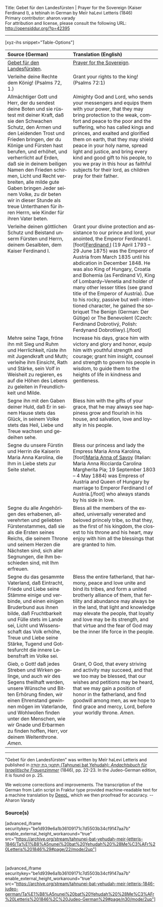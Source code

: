 <html>
<head></head>
<body>
Title: Gebet für den Landesfürsten | Prayer for the Sovereign (Kaiser Ferdinand Ⅰ), a teḥinah in German by Meïr haLevi Letteris (1846)<br />
Primary contributor: aharon.varady<br />
For attribution and license, please consult the following URL: <a href="http://opensiddur.org/?p=42395">http://opensiddur.org/?p=42395</a>
<p />
<hr />

[xyz-ihs snippet="Table-Options"]<table style="margin-left: auto; margin-right: auto;" class="draggable">
<thead><tr><th id="x" style="text-align: left;">Source (German)</th><th style="text-align: left;">Translation (English)</th></tr></thead>
<tbody>
<tr><td style="vertical-align:top;">
<div class="german" lang="de">
<u>Gebet für den Landesfürsten</u>.
</div></td>

<td style="vertical-align:top;">
<div class="english" lang="en">
<u>Prayer for the Sovereign</u>.
</div></td></tr>


<tr><td style="vertical-align:top;">
<div class="german" lang="de">
Verleihe deine Rechte dem König! <span class="citation">(Psalms 72, 1.)</span>
</div></td>

<td style="vertical-align:top;">
<div class="english" lang="en">
Grant your rights to the king! <span class="citation">(Psalms 72:1)</span>
</div></td></tr>


<tr><td style="vertical-align:top;">
<div class="german" lang="de">
Allmächtiger Gott und Herr, der du sendest deine Boten und sie rüstest mit deiner Kraft, daß sie den Schwachen Schutz, den Armen und den Leidenden Trost und Frieden bringen, der du Könige und Fürsten hast berufen, und erhöhet, und verherrlicht auf Erden, daß sie in deinem beiligen Namen den Frieden schirmen, Licht und Recht verbreiten, alle milde gute Gaben bringen Jeder seinem Volke, zu dir beten wir in dieser Stunde als treue Unterthanen für ihren Herrn, wie Kinder für ihren Vater beten. 
</div></td>

<td style="vertical-align:top;">
<div class="english" lang="en">
Almighty God and Lord, who sends your messengers and equips them with your power, that they may bring protection to the weak, comfort and peace to the poor and the suffering, who has called kings and princes, and exalted and glorified them on earth, that they may shield peace in your holy name, spread light and justice, and bring every kind and good gift to his people, to you we pray in this hour as faithful subjects for their lord, as children pray for their father. 
</div></td></tr>


<tr><td style="vertical-align:top;">
<div class="german" lang="de">
Verleihe deinen göttlichen Schutz und Beistand unserm Fürsten und Herrn, deinem Gesalbten, dem Kaiser Ferdinand Ⅰ. 
</div></td>

<td style="vertical-align:top;">
<div class="english" lang="en">
Grant your divine protection and assistance to our prince and lord, your anointed, the Emperor Ferdinand Ⅰ.[foot]<a href="https://en.wikipedia.org/wiki/Ferdinand_I_of_Austria">Ferdinand I</a> (19 April 1793 – 29 June 1875) was the Emperor of Austria from March 1835 until his abdication in December 1848. He was also King of Hungary, Croatia and Bohemia (as Ferdinand V), King of Lombardy–Venetia and holder of many other lesser titles (see grand title of the Emperor of Austria). Due to his rocky, passive but well-intentioned character, he gained the sobriquet The Benign (German: Der Gütige) or The Benevolent (Czech: Ferdinand Dobrotivý, Polish: Ferdynand Dobrotliwy).[/foot]
</div></td></tr>


<tr><td style="vertical-align:top;">
<div class="german" lang="de">
Mehre seine Tage, fröne ihn mit Sieg und Ruhm und Herrlichkeit, rüste ihn mit Jugendkraft und Muth; verleihe ihm Einsicht, Rath und Stärke, sein Volf in Weisheit zu regieren, es auf die Höhen des Lebens zu geleiten in Freundlichkeit und Milde. 
</div></td>

<td style="vertical-align:top;">
<div class="english" lang="en">
Increase his days, grace him with victory and glory and honor, equip him with youthful strength and courage; grant him insight, counsel and strength to govern his people in wisdom, to guide them to the heights of life in kindness and gentleness. 
</div></td></tr>


<tr><td style="vertical-align:top;">
<div class="german" lang="de">
Segne ihn mit den Gaben deiner Huld, daß Er in seinem Hause stets das Glück, in seinem Volke stets das Heil, Liebe und Treue wachsen und gedeihen sehe. 
</div></td>

<td style="vertical-align:top;">
<div class="english" lang="en">
Bless him with the gifts of your grace, that he may always see happiness grow and flourish in his house, and salvation, love and loyalty in his people. 
</div></td></tr>


<tr><td style="vertical-align:top;">
<div class="german" lang="de">
Segne du unsere Fürstin und Herrin die Kaiserin Maria Anna Karolina, die Ihm in Liebe stets zur Seite stehet.
</div></td>

<td style="vertical-align:top;">
<div class="english" lang="en">
Bless our princess and lady the Empress Maria Anna Karolina,[foot]<a href="https://en.wikipedia.org/wiki/Maria_Anna_of_Savoy">Maria Anna of Savoy</a> (Italian: Maria Anna Ricciarda Carolina Margherita Pia; 19 September 1803 – 4 May 1884) was Empress of Austria and Queen of Hungary by marriage to Emperor Ferdinand I of Austria.[/foot] who always stands by his side in love.
</div></td></tr>


<tr><td style="vertical-align:top;">
<div class="german" lang="de">
Segne du alle Angehörigen des erhabenen, allverehrten und geliebten Fürstenstammes, daß sie als die Ersten seines Reichs, die seinem Throne und seinem Herzen die Nächsten sind, sich aller Segnungen, die Ihm beschieden sind, mit Ihm erfreuen. 
</div></td>

<td style="vertical-align:top;">
<div class="english" lang="en">
Bless all the members of the exalted, universally venerated and beloved princely tribe, so that they, as the first of his kingdom, the closest to his throne and his heart, may enjoy with him all the blessings that are granted to him. 
</div></td></tr>


<tr><td style="vertical-align:top;">
<div class="german" lang="de">
Segne du das gesammte Vaterland, daß Eintracht, Friede und Liebe seine Stämme einige und verbinde, und einen einigen Bruderbund aus ihnen bilde, daß Fruchtbarkeit und Fülle stets im Lande sei, Licht und Wissensschaft das Volk erhöhe, Treue und Liebe seine Stärke, Tugend und Gottesfurcht die innere Lebensfraft im Volke sei. 
</div></td>

<td style="vertical-align:top;">
<div class="english" lang="en">
Bless the entire fatherland, that harmony, peace and love unite and bind its tribes, and form a united brotherly alliance of them, that fertility and abundance may always be in the land, that light and knowledge may elevate the people, that loyalty and love may be its strength, and that virtue and the fear of God may be the inner life force in the people. 
</div></td></tr>


<tr><td style="vertical-align:top;">
<div class="german" lang="de">
Gieb, o Gott! daß jedes Streben und Wirken gelinge, und auch wir des Segens theilhaft werden, unsere Wünsche und Bitten Erhörung finden, wir einen Ehrenstand gewinnen mögen im Vaterlande, und Wohlwollen finden unter den Menschen, wie wir Gnade und Erbarmen zu finden hoffen, Herr, vor deinem Weltenthrone. <em>Amen</em>.
</div></td>

<td style="vertical-align:top;">
<div class="english" lang="en">
Grant, O God, that every striving and activity may succeed, and that we too may be blessed, that our wishes and petitions may be heard, that we may gain a position of honor in the fatherland, and find goodwill among men, as we hope to find grace and mercy, Lord, before your worldly throne. <em>Amen</em>.
</div></td></tr>
</tbody></table>

<hr />

"Gebet für den Landesfürsten" was written by Meïr haLevi Letteris and published in <a href="/?p=41412">תָּחֲנוּנֵי בַּת יְהוּדָה (Taḥnunei bat Yehudah): <em>Andachtsbuch für Israelitische Frauenzimmer</em></a> (1846), pp. 22-23. In the Judeo-German edition, it is found on p. 25.

We welcome corrections and improvements. The transcription of the German from Latin script in Fraktur type provided machine-readable text for a machine translation by <a href="https://www.deepl.com/en/translator">DeepL</a>, which we then proofread for accuracy. --Aharon Varady


<h3>Source(s)</h3>

[advanced_iframe securitykey="be1d939e6a1b36109171c7d5503b34cf9147aa7b" enable_external_height_workaround="true" src="https://archive.org/stream/tahnunei-bat-yehudah-meir-letteris-1846/Ta%E1%B8%A5nunei%20bat%20Yehudah%20%28Me%C3%AFr%20Letteris%201846%29#page/22/mode/2up"]

&nbsp;

[advanced_iframe securitykey="be1d939e6a1b36109171c7d5503b34cf9147aa7b" enable_external_height_workaround="true" src="https://archive.org/stream/tahnunei-bat-yehudah-meir-letteris-1846-judeo-german/Ta%E1%B8%A5nunei%20bat%20Yehudah%20%28Me%C3%AFr%20Letteris%201846%2C%20Judeo-German%29#page/n30/mode/2up"]

&nbsp;
</body>
</html>